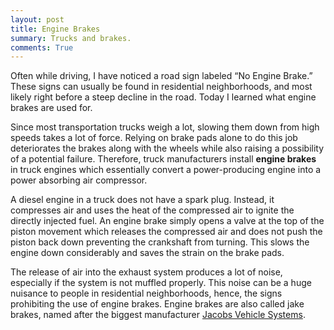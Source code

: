 ```yaml
---
layout: post
title: Engine Brakes
summary: Trucks and brakes.
comments: True
---
```


Often while driving, I have noticed a road sign labeled “No Engine Brake.” These signs can usually be found in residential neighborhoods, and most likely right before a steep decline in the road. Today I learned what engine brakes are used for.

Since most transportation trucks weigh a lot, slowing them down from high speeds takes a lot of force. Relying on brake pads alone to do this job deteriorates the brakes along with the wheels while also raising a possibility of a potential failure. Therefore, truck manufacturers install __engine brakes__ in truck engines which essentially convert a power-producing engine into a power absorbing air compressor.

A diesel engine in a truck does not have a spark plug. Instead, it compresses air and uses the heat of the compressed air to ignite the directly injected fuel. An engine brake simply opens a valve at the top of the piston movement which releases the compressed air and does not push the piston back down preventing the crankshaft from turning. This slows the engine down considerably and saves the strain on the brake pads.

The release of air into the exhaust system produces a lot of noise, especially if the system is not muffled properly. This noise can be a huge nuisance to people in residential neighborhoods, hence, the signs prohibiting the use of engine brakes. Engine brakes are also called jake brakes, named after the biggest manufacturer [Jacobs Vehicle Systems](http://www.jacobsvehiclesystems.com/technology/compression-release-brakes/).
